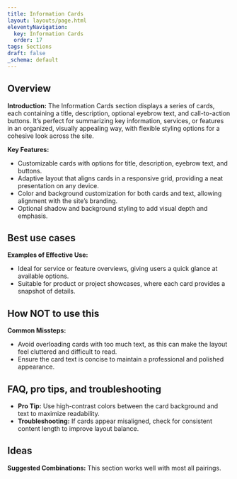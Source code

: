 ```yaml
---
title: Information Cards
layout: layouts/page.html
eleventyNavigation:
  key: Information Cards
  order: 17
tags: Sections
draft: false
_schema: default
---
```

## Overview
**Introduction:** The Information Cards section displays a series of cards, each containing a title, description, optional eyebrow text, and call-to-action buttons. It’s perfect for summarizing key information, services, or features in an organized, visually appealing way, with flexible styling options for a cohesive look across the site.

**Key Features:** 
- Customizable cards with options for title, description, eyebrow text, and buttons.
- Adaptive layout that aligns cards in a responsive grid, providing a neat presentation on any device.
- Color and background customization for both cards and text, allowing alignment with the site’s branding.
- Optional shadow and background styling to add visual depth and emphasis.

## Best use cases
**Examples of Effective Use:** 
- Ideal for service or feature overviews, giving users a quick glance at available options.
- Suitable for product or project showcases, where each card provides a snapshot of details.

## How **NOT** to use this
**Common Missteps:** 
- Avoid overloading cards with too much text, as this can make the layout feel cluttered and difficult to read.
- Ensure the card text is concise to maintain a professional and polished appearance.

## FAQ, pro tips, and troubleshooting
- **Pro Tip:** Use high-contrast colors between the card background and text to maximize readability.
- **Troubleshooting:** If cards appear misaligned, check for consistent content length to improve layout balance.

## Ideas
**Suggested Combinations:** This section works well with most all pairings. 

